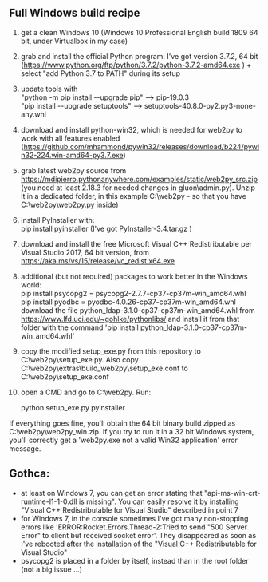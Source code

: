 ## Full Windows build recipe

1. get a clean Windows 10 (Windows 10 Professional English build 1809 64 bit, under Virtualbox in my case)
2. grab and install the official Python program: I've got version 3.7.2, 64 bit  (https://www.python.org/ftp/python/3.7.2/python-3.7.2-amd64.exe ) + select  "add Python 3.7 to PATH" during its setup
3. update tools with  
"python -m pip install --upgrade pip"  --> pip-19.0.3  
"pip install --upgrade setuptools" --> setuptools-40.8.0-py2.py3-none-any.whl
4. download and install python-win32, which is needed for web2py to work with all features enabled (https://github.com/mhammond/pywin32/releases/download/b224/pywin32-224.win-amd64-py3.7.exe)
5. grab latest web2py source from https://mdipierro.pythonanywhere.com/examples/static/web2py_src.zip (you need at least 2.18.3 for needed changes in gluon\admin.py). Unzip it in a dedicated folder, in this example C:\web2py - so that you have C:\web2py\web2py.py inside)
6. install PyInstaller with:  
        pip install pyinstaller  (I've got PyInstaller-3.4.tar.gz )  
7. download and install the free Microsoft Visual C++ Redistributable per Visual Studio 2017, 64 bit version, from https://aka.ms/vs/15/release/vc_redist.x64.exe  
8. additional (but not required) packages to work better in the Windows world:  
pip install psycopg2 = psycopg2-2.7.7-cp37-cp37m-win_amd64.whl  
pip install pyodbc = pyodbc-4.0.26-cp37-cp37m-win_amd64.whl  
download the file python_ldap-3.1.0-cp37-cp37m-win_amd64.whl from https://www.lfd.uci.edu/~gohlke/pythonlibs/ and install it from that folder with the command 'pip install python_ldap-3.1.0-cp37-cp37m-win_amd64.whl'  

9. copy the modified setup_exe.py from this repository to C:\web2py\setup_exe.py. Also copy C:\web2py\extras\build_web2py\setup_exe.conf to C:\web2py\setup_exe.conf
10. open a CMD and go to C:\web2py. Run:

    python setup_exe.py pyinstaller

If everything goes fine, you'll obtain the 64 bit binary build zipped as C:\web2py\web2py_win.zip.
If you try to run it in a 32 bit Windows system, you'll correctly get a 'web2py.exe not a valid Win32 application' error message.

## Gothca:
- at least on Windows 7, you can get an error stating that "api-ms-win-crt-runtime-l1-1-0.dll is missing". You can easily resolve it by installing "Visual C++ Redistributable for Visual Studio" described in point 7
- for Windows 7, in the console sometimes I've got many non-stopping errors like 'ERROR:Rocket.Errors.Thread-2:Tried to send "500 Server Error" to client but received socket error'. They disappeared as soon as I've rebooted after the installation of the "Visual C++ Redistributable for Visual Studio"
- psycopg2 is placed in a folder by itself, instead than in the root folder (not a big issue ...)

